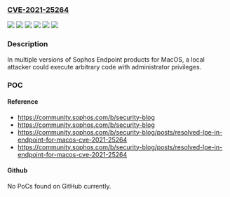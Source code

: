 ### [CVE-2021-25264](https://cve.mitre.org/cgi-bin/cvename.cgi?name=CVE-2021-25264)
![](https://img.shields.io/static/v1?label=Product&message=Intercept%20X%20for%20MacOS%20(OPM)&color=blue)
![](https://img.shields.io/static/v1?label=Product&message=Intercept%20X%20for%20MacOS&color=blue)
![](https://img.shields.io/static/v1?label=Product&message=Sophos%20Home%20for%20MacOS&color=blue)
![](https://img.shields.io/static/v1?label=Version&message=%3C%3D%2010.0.3%20&color=brighgreen)
![](https://img.shields.io/static/v1?label=Version&message=%3C%3D%209.10.1%20&color=brighgreen)
![](https://img.shields.io/static/v1?label=Vulnerability&message=n%2Fa&color=brighgreen)

### Description

In multiple versions of Sophos Endpoint products for MacOS, a local attacker could execute arbitrary code with administrator privileges.

### POC

#### Reference
- https://community.sophos.com/b/security-blog
- https://community.sophos.com/b/security-blog
- https://community.sophos.com/b/security-blog/posts/resolved-lpe-in-endpoint-for-macos-cve-2021-25264
- https://community.sophos.com/b/security-blog/posts/resolved-lpe-in-endpoint-for-macos-cve-2021-25264

#### Github
No PoCs found on GitHub currently.

